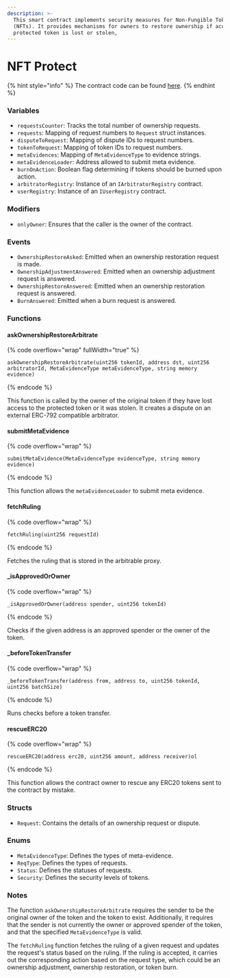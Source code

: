 ```yaml
---
description: >-
  This smart contract implements security measures for Non-Fungible Tokens
  (NFTs). It provides mechanisms for owners to restore ownership if access to a
  protected token is lost or stolen,
---
```


# NFT Protect

{% hint style="info" %}
The contract code can be found [here](https://github.com/nftprotect/nftprotect-contracts/blob/main/contracts/nftprotect.sol).
{% endhint %}

### Variables

* `requestsCounter`: Tracks the total number of ownership requests.
* `requests`: Mapping of request numbers to `Request` struct instances.
* `disputeToRequest`: Mapping of dispute IDs to request numbers.
* `tokenToRequest`: Mapping of token IDs to request numbers.
* `metaEvidences`: Mapping of `MetaEvidenceType` to evidence strings.
* `metaEvidenceLoader`: Address allowed to submit meta evidence.
* `burnOnAction`: Boolean flag determining if tokens should be burned upon action.
* `arbitratorRegistry`: Instance of an `IArbitratorRegistry` contract.
* `userRegistry`: Instance of an `IUserRegistry` contract.

### Modifiers

* `onlyOwner`: Ensures that the caller is the owner of the contract.

### Events

* `OwnershipRestoreAsked`: Emitted when an ownership restoration request is made.
* `OwnershipAdjustmentAnswered`: Emitted when an ownership adjustment request is answered.
* `OwnershipRestoreAnswered`: Emitted when an ownership restoration request is answered.
* `BurnAnswered`: Emitted when a burn request is answered.

### Functions

#### askOwnershipRestoreArbitrate

{% code overflow="wrap" fullWidth="true" %}
```solidity
askOwnershipRestoreArbitrate(uint256 tokenId, address dst, uint256 arbitratorId, MetaEvidenceType metaEvidenceType, string memory evidence)
```
{% endcode %}

This function is called by the owner of the original token if they have lost access to the protected token or it was stolen. It creates a dispute on an external ERC-792 compatible arbitrator.

#### submitMetaEvidence

{% code overflow="wrap" %}
```solidity
submitMetaEvidence(MetaEvidenceType evidenceType, string memory evidence)
```
{% endcode %}

This function allows the `metaEvidenceLoader` to submit meta evidence.

#### fetchRuling

{% code overflow="wrap" %}
```solidity
fetchRuling(uint256 requestId)
```
{% endcode %}

Fetches the ruling that is stored in the arbitrable proxy.

#### \_isApprovedOrOwner

{% code overflow="wrap" %}
```solidity
_isApprovedOrOwner(address spender, uint256 tokenId)
```
{% endcode %}

Checks if the given address is an approved spender or the owner of the token.

#### \_beforeTokenTransfer

{% code overflow="wrap" %}
```solidity
_beforeTokenTransfer(address from, address to, uint256 tokenId, uint256 batchSize)
```
{% endcode %}

Runs checks before a token transfer.

#### rescueERC20

{% code overflow="wrap" %}
```solidity
rescueERC20(address erc20, uint256 amount, address receiver)ol
```
{% endcode %}

This function allows the contract owner to rescue any ERC20 tokens sent to the contract by mistake.

### Structs

* `Request`: Contains the details of an ownership request or dispute.

### Enums

* `MetaEvidenceType`: Defines the types of meta-evidence.
* `ReqType`: Defines the types of requests.
* `Status`: Defines the statuses of requests.
* `Security`: Defines the security levels of tokens.

### Notes

The function `askOwnershipRestoreArbitrate` requires the sender to be the original owner of the token and the token to exist. Additionally, it requires that the sender is not currently the owner or approved spender of the token, and that the specified `MetaEvidenceType` is valid.

The `fetchRuling` function fetches the ruling of a given request and updates the request's status based on the ruling. If the ruling is accepted, it carries out the corresponding action based on the request type, which could be an ownership adjustment, ownership restoration, or token burn.
